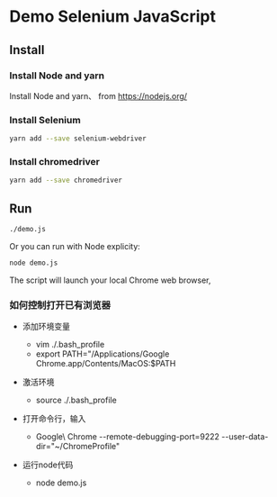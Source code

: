 # Demo Selenium JavaScript


## Install 


### Install Node and yarn

Install Node and yarn、 from https://nodejs.org/

### Install Selenium

```sh
yarn add --save selenium-webdriver
```

### Install chromedriver
```sh
yarn add --save chromedriver
```

## Run

```sh
./demo.js
```

Or you can run with Node explicity:

```sh
node demo.js
```

The script will launch your local Chrome web browser,

### 如何控制打开已有浏览器
* 添加环境变量
    - vim ./.bash_profile
    - export PATH="/Applications/Google Chrome.app/Contents/MacOS:$PATH

* 激活环境
    - source ./.bash_profile

* 打开命令行，输入
    - Google\ Chrome --remote-debugging-port=9222 --user-data-dir="~/ChromeProfile"

* 运行node代码
    - node demo.js



